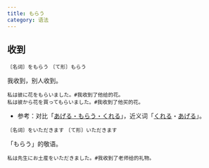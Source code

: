 ```yaml
---
title: もらう
category: 语法
---
```


## 收到

`〔名词〕をもらう`
`〔て形〕もらう`

我收到，别人收到。

```example
私は彼に花をもらいました。#我收到了他给的花。
私は彼から花を買ってもらいました。#我收到了他买的花。
```

- 参考：对比「[あげる・もらう・くれる](../ageru-morau-kureru)」，近义词「[くれる](../kureru)・[あげる](../ageru)」。

`〔名词〕をいただきます`
`〔て形〕いただきます`

「もらう」的敬语。

```example
私は先生にお土産をいただきました。#我收到了老师给的礼物。
```
